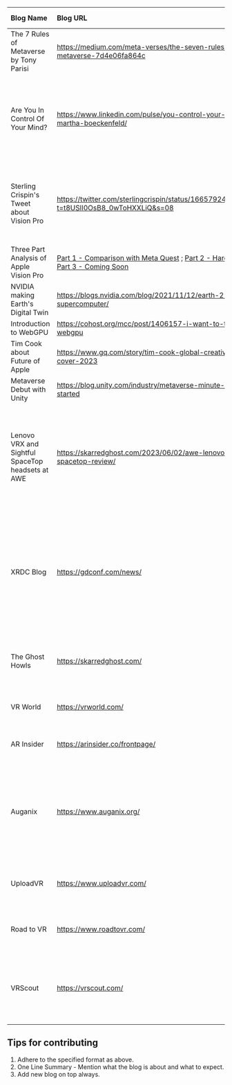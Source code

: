 | Blog Name | Blog URL | One Line Summary |
|:----------|:---------|:---------|
|The 7 Rules of Metaverse by Tony Parisi|https://medium.com/meta-verses/the-seven-rules-of-the-metaverse-7d4e06fa864c||
|Are You In Control Of Your Mind?|https://www.linkedin.com/pulse/you-control-your-mind-dr-martha-boeckenfeld/|Read how Dr. Martha Boeckenfeld disucusses - Where Will Wearables and Brain Chip Interfaces Take Us?|
|Sterling Crispin's Tweet about Vision Pro|https://twitter.com/sterlingcrispin/status/1665792422914453506?t=t8USlI0OsB8_0wToHXXLiQ&s=08|Interesting read about experiences of a person working on the neural technology for Apple Vision Pro|
|Three Part Analysis of Apple Vision Pro|[Part 1 - Comparison with Meta Quest](https://kguttag.com/2023/06/13/apple-vision-pro-part-1-what-apple-got-right-compared-to-the-meta-quest-pro/) ; [Part 2 - Hardware Issues](https://kguttag.com/2023/06/16/apple-vision-pro-part-2-hardware-issues/) ; [Part 3 - Coming Soon]()||
|NVIDIA making Earth's Digital Twin|https://blogs.nvidia.com/blog/2021/11/12/earth-2-supercomputer/||
|Introduction to WebGPU|https://cohost.org/mcc/post/1406157-i-want-to-talk-about-webgpu||
|Tim Cook about Future of Apple|https://www.gq.com/story/tim-cook-global-creativity-awards-cover-2023||
|Metaverse Debut with Unity|https://blog.unity.com/industry/metaverse-minute-how-to-get-started||
|Lenovo VRX and Sightful SpaceTop headsets at AWE|https://skarredghost.com/2023/06/02/awe-lenovo-vrx-sightful-spacetop-review/| A review of the Lenovo VRX and Sightful SpaceTop headsets, which were both on display at the Augmented World Expo (AWE) 2023|
|XRDC Blog|https://gdconf.com/news/|A blog that covers the XR Developer Conference (XRDC), an annual conference for developers of VR, AR, and other immersive technologies.|
|The Ghost Howls|https://skarredghost.com/|A blog that covers VR, AR, and other immersive technologies.|
|VR World|https://vrworld.com/|News and reviews of VR products and games.|
|AR Insider|https://arinsider.co/frontpage/|News and analysis of the AR industry.|
|Auganix|https://www.auganix.org/|A research and development company that focuses on the development of augmented reality (AR) technologies.|
|UploadVR|https://www.uploadvr.com/|News and reviews of VR and AR products and games.|
|Road to VR|https://www.roadtovr.com/|News and analysis of the VR and AR industries.|
|VRScout|https://vrscout.com/|News and reviews of virtual reality (VR) and augmented reality (AR) products and services.|

## Tips for contributing

1. Adhere to the specified format as above.
2. One Line Summary - Mention what the blog is about and what to expect.
3. Add new blog on top always.
